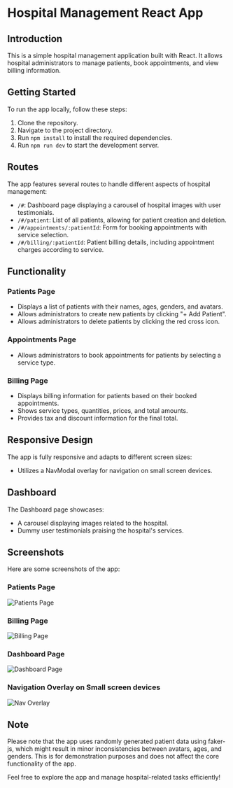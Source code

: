# Hospital Management React App

## Introduction

This is a simple hospital management application built with React. It allows hospital administrators to manage patients, book appointments, and view billing information.

## Getting Started

To run the app locally, follow these steps:

1. Clone the repository.
2. Navigate to the project directory.
3. Run `npm install` to install the required dependencies.
4. Run `npm run dev` to start the development server.

## Routes

The app features several routes to handle different aspects of hospital management:

- `/#`: Dashboard page displaying a carousel of hospital images with user testimonials.
- `/#/patient`: List of all patients, allowing for patient creation and deletion.
- `/#/appointments/:patientId`: Form for booking appointments with service selection.
- `/#/billing/:patientId`: Patient billing details, including appointment charges according to service.

## Functionality

### Patients Page

- Displays a list of patients with their names, ages, genders, and avatars.
- Allows administrators to create new patients by clicking "+ Add Patient".
- Allows administrators to delete patients by clicking the red cross icon.

### Appointments Page

- Allows administrators to book appointments for patients by selecting a service type.

### Billing Page

- Displays billing information for patients based on their booked appointments.
- Shows service types, quantities, prices, and total amounts.
- Provides tax and discount information for the final total.

## Responsive Design

The app is fully responsive and adapts to different screen sizes:

- Utilizes a NavModal overlay for navigation on small screen devices.

## Dashboard

The Dashboard page showcases:

- A carousel displaying images related to the hospital.
- Dummy user testimonials praising the hospital's services.

## Screenshots

Here are some screenshots of the app:

### Patients Page

![Patients Page](https://res.cloudinary.com/dzzazpzrs/image/upload/v1691916807/Patients_Screen_hiqa0l.png)

### Billing Page

![Billing Page](https://res.cloudinary.com/dzzazpzrs/image/upload/v1691916075/Billing_Screen_u7y5aq.png)

### Dashboard Page

![Dashboard Page](https://res.cloudinary.com/dzzazpzrs/image/upload/v1691916827/Dashboard_Screen_dz8a1a.png)

### Navigation Overlay on Small screen devices 

![Nav Overlay](https://res.cloudinary.com/dzzazpzrs/image/upload/v1691921971/NavModal_qdhcja.png)

## Note

Please note that the app uses randomly generated patient data using faker-js, which might result in minor inconsistencies between avatars, ages, and genders. This is for demonstration purposes and does not affect the core functionality of the app.

Feel free to explore the app and manage hospital-related tasks efficiently!

